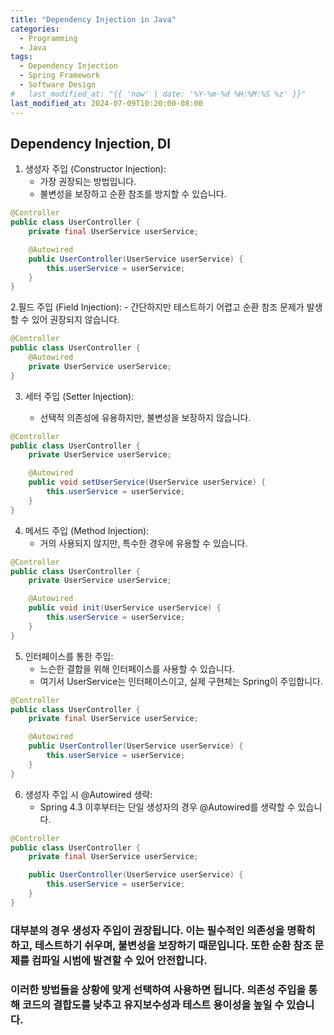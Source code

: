 ```yaml
---
title: "Dependency Injection in Java"
categories:
  - Programming
  - Java
tags:
  - Dependency Injection
  - Spring Framework
  - Software Design
#   last_modified_at: "{{ 'now' | date: '%Y-%m-%d %H:%M:%S %z' }}"
last_modified_at: 2024-07-09T10:20:00-08:00
---
```


## Dependency Injection, DI
1. 생성자 주입 (Constructor Injection):
    - 가장 권장되는 방법입니다.
    - 불변성을 보장하고 순환 참조를 방지할 수 있습니다.   
```java   
@Controller
public class UserController {
    private final UserService userService;

    @Autowired
    public UserController(UserService userService) {
        this.userService = userService;
    }
}
```
2.필드 주입 (Field Injection):
    - 간단하지만 테스트하기 어렵고 순환 참조 문제가 발생할 수 있어 권장되지 않습니다.   
```java   
@Controller
public class UserController {
    @Autowired
    private UserService userService;
}
```
3. 세터 주입 (Setter Injection):

    - 선택적 의존성에 유용하지만, 불변성을 보장하지 않습니다.   
```java   
@Controller
public class UserController {
    private UserService userService;

    @Autowired
    public void setUserService(UserService userService) {
        this.userService = userService;
    }
}
```
4. 메서드 주입 (Method Injection):
    - 거의 사용되지 않지만, 특수한 경우에 유용할 수 있습니다.   
```java   
@Controller
public class UserController {
    private UserService userService;

    @Autowired
    public void init(UserService userService) {
        this.userService = userService;
    }
}
```
5. 인터페이스를 통한 주입:
    - 느슨한 결합을 위해 인터페이스를 사용할 수 있습니다.
    - 여기서 UserService는 인터페이스이고, 실제 구현체는 Spring이 주입합니다.    
```java   
@Controller
public class UserController {
    private final UserService userService;

    @Autowired
    public UserController(UserService userService) {
        this.userService = userService;
    }
}
```
6. 생성자 주입 시 @Autowired 생략:
    - Spring 4.3 이후부터는 단일 생성자의 경우 @Autowired를 생략할 수 있습니다.   
```java   
@Controller
public class UserController {
    private final UserService userService;

    public UserController(UserService userService) {
        this.userService = userService;
    }
}
```    
### 대부분의 경우 생성자 주입이 권장됩니다. 이는 필수적인 의존성을 명확히 하고, 테스트하기 쉬우며, 불변성을    보장하기 때문입니다. 또한 순환 참조 문제를 컴파일 시범에 발견할 수 있어 안전합니다.     
### 이러한 방법들을 상황에 맞게 선택하여 사용하면 됩니다. 의존성 주입을 통해 코드의 결합도를 낮추고 유지보수성과 테스트 용이성을 높일 수 있습니다.

